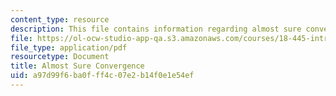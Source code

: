 ```yaml
---
content_type: resource
description: This file contains information regarding almost sure convergence.
file: https://ol-ocw-studio-app-qa.s3.amazonaws.com/courses/18-445-introduction-to-stochastic-processes-spring-2015/a97d99f6ba0fff4c07e2b14f0e1e54ef_MIT18_445S15_Almost_sure.pdf
file_type: application/pdf
resourcetype: Document
title: Almost Sure Convergence
uid: a97d99f6-ba0f-ff4c-07e2-b14f0e1e54ef
---
```

